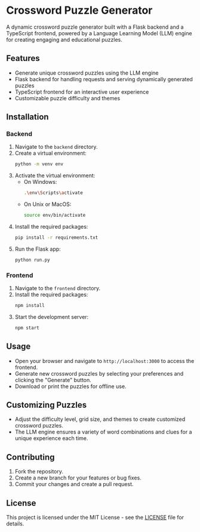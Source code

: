 # Crossword Puzzle Generator

A dynamic crossword puzzle generator built with a Flask backend and a TypeScript frontend, powered by a Language Learning Model (LLM) engine for creating engaging and educational puzzles.

## Features

- Generate unique crossword puzzles using the LLM engine
- Flask backend for handling requests and serving dynamically generated puzzles
- TypeScript frontend for an interactive user experience
- Customizable puzzle difficulty and themes

## Installation

### Backend

1. Navigate to the `backend` directory.
2. Create a virtual environment:
   ```sh
   python -m venv env
   ```
3. Activate the virtual environment:
   - On Windows:
     ```sh
     .\env\Scripts\activate
     ```
   - On Unix or MacOS:
     ```sh
     source env/bin/activate
     ```
4. Install the required packages:
   ```sh
   pip install -r requirements.txt
   ```
5. Run the Flask app:
   ```sh
   python run.py
   ```

### Frontend

1. Navigate to the `frontend` directory.
2. Install the required packages:
   ```sh
   npm install
   ```
3. Start the development server:
   ```sh
   npm start
   ```

## Usage

- Open your browser and navigate to `http://localhost:3000` to access the frontend.
- Generate new crossword puzzles by selecting your preferences and clicking the "Generate" button.
- Download or print the puzzles for offline use.

## Customizing Puzzles

- Adjust the difficulty level, grid size, and themes to create customized crossword puzzles.
- The LLM engine ensures a variety of word combinations and clues for a unique experience each time.

## Contributing

1. Fork the repository.
2. Create a new branch for your features or bug fixes.
3. Commit your changes and create a pull request.

## License

This project is licensed under the MIT License - see the [LICENSE](LICENSE) file for details.